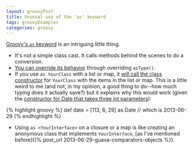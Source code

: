 ```yaml
---
layout: groovyPost
title: Unusual use of the 'as' keyword
tags: groovyExamples
categories: groovy
---
```


[Groovy's `as` keyword](http://mrhaki.blogspot.com/2009/09/groovy-goodness-as-keyword.html) is an intriguing little thing.

* It's not a simple class cast. It calls methods behind the scenes to do a conversion.
* [You can override its behavior](http://mrhaki.blogspot.com/2009/11/groovy-goodness-define-your-own-type.html) through overriding `asType()`.
* If you use `as YourClass` with a list or map, it [will call the class constructor](http://mrhaki.blogspot.com/2009/09/groovy-goodness-using-lists-and-maps-as.html) for `YourClass` with the items in the list or map. This is a little weird to me (and not, in my opinion, a good thing to do--how much typing does it actually save?) but it explains why this would work (given the [constructor for Date that takes three int parameters](http://docs.oracle.com/javase/6/docs/api/java/util/Date.html#Date%28int,%20int,%20int%29)):

{% highlight groovy %}
def date = [113, 6, 29] as Date   // which is 2013-06-29
{% endhighlight %}

* Using `as <YourInterface>` on a closure or a map is like creating an anonymous class that implements `YourInterface`, [as I've mentioned before]({% post_url 2013-06-29-guava-comparators-objects %}).

